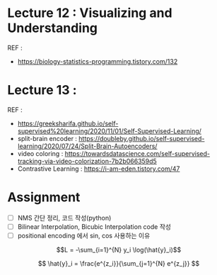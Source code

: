 # Lecture 12 : Visualizing and Understanding

REF : 
* https://biology-statistics-programming.tistory.com/132
# Lecture 13 : 

REF : 
* https://greeksharifa.github.io/self-supervised%20learning/2020/11/01/Self-Supervised-Learning/
* split-brain encoder : https://doubleby.github.io/self-supervised-learning/2020/07/24/Split-Brain-Autoencoders/
* video coloring : https://towardsdatascience.com/self-supervised-tracking-via-video-colorization-7b2b066359d5
* Contrastive Learning : https://i-am-eden.tistory.com/47

# Assignment

- [ ] NMS 간단 정리, 코드 작성(python)
- [ ] Bilinear Interpolation, Bicubic Interpolation code 작성
- [ ] positional encoding 에서 sin, cos 사용하는 이유

$$L = -\sum_{i=1}^{N} y_i \log(\hat{y}_i)$$

$$
\hat{y}_i = \frac{e^{z_i}}{\sum_{j=1}^{N} e^{z_j}}
$$
$$$$